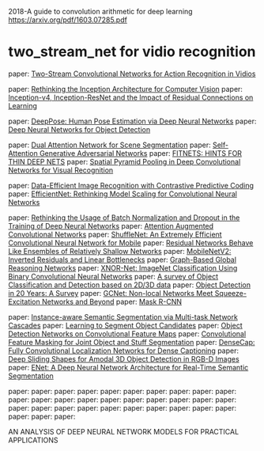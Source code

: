 2018-A guide to convolution arithmetic for deep learning
https://arxiv.org/pdf/1603.07285.pdf


# two_stream_net for vidio recognition
paper: [Two-Stream Convolutional Networks for Action Recognition in Vidios](https://papers.nips.cc/paper/5353-two-stream-convolutional-networks-for-action-recognition-in-videos.pdf)


paper: [Rethinking the Inception Architecture for Computer Vision](https://arxiv.org/pdf/1512.00567.pdf)
paper: [Inception-v4, Inception-ResNet and the Impact of Residual Connections on Learning](https://arxiv.org/pdf/1602.07261.pdf)

paper: [DeepPose: Human Pose Estimation via Deep Neural Networks](https://static.googleusercontent.com/media/research.google.com/zh-CN//pubs/archive/42237.pdf)
paper: [Deep Neural Networks for Object Detection](https://papers.nips.cc/paper/5207-deep-neural-networks-for-object-detection.pdf)

paper: [Dual Attention Network for Scene Segmentation](https://arxiv.org/pdf/1809.02983.pdf)
paper: [Self-Attention Generative Adversarial Networks](https://arxiv.org/pdf/1805.08318.pdf)
paper: [FITNETS: HINTS FOR THIN DEEP NETS](https://arxiv.org/pdf/1412.6550.pdf)
paper: [Spatial Pyramid Pooling in Deep Convolutional Networks for Visual Recognition](https://arxiv.org/pdf/1406.4729.pdf)

paper: [Data-Efficient Image Recognition with Contrastive Predictive Coding](https://arxiv.org/pdf/1905.09272.pdf)
paper: [EfficientNet: Rethinking Model Scaling for Convolutional Neural Networks](https://arxiv.org/pdf/1905.11946v1.pdf)

paper: [Rethinking the Usage of Batch Normalization and Dropout in the Training of Deep Neural Networks](https://arxiv.org/pdf/1905.05928.pdf)
paper: [Attention Augmented Convolutional Networks](https://arxiv.org/pdf/1904.09925.pdf)
paper: [ShuffleNet: An Extremely Efficient Convolutional Neural Network for Mobile](https://arxiv.org/pdf/1707.01083.pdf)
paper: [Residual Networks Behave Like Ensembles of Relatively Shallow Networks](https://arxiv.org/pdf/1605.06431.pdf)
paper: [MobileNetV2: Inverted Residuals and Linear Bottlenecks](https://arxiv.org/pdf/1801.04381.pdf)
paper: [Graph-Based Global Reasoning Networks](https://arxiv.org/pdf/1811.12814.pdf)
paper: [XNOR-Net: ImageNet Classification Using Binary Convolutional Neural Networks](https://arxiv.org/pdf/1603.05279.pdf)
paper: [A survey of Object Classification and Detection based on 2D/3D data](https://arxiv.org/pdf/1905.12683v1)
paper: [Object Detection in 20 Years: A Survey](https://arxiv.org/pdf/1905.05055.pdf)
paper: [GCNet: Non-local Networks Meet Squeeze-Excitation Networks and Beyond](https://arxiv.org/pdf/1904.11492.pdf)
paper: [Mask R-CNN](https://arxiv.org/pdf/1703.06870v3)


paper: [Instance-aware Semantic Segmentation via Multi-task Network Cascades](http://xxx.itp.ac.cn/pdf/1512.04412)
paper: [Learning to Segment Object Candidates](http://xxx.itp.ac.cn/pdf/1506.06204v2)
paper: [Object Detection Networks on Convolutional Feature Maps](http://xxx.itp.ac.cn/pdf/1504.06066v2)
paper: [Convolutional Feature Masking for Joint Object and Stuff Segmentation](http://xxx.itp.ac.cn/pdf/1412.1283v4)
paper: [DenseCap: Fully Convolutional Localization Networks for Dense Captioning](http://www.micc.unifi.it/bagdanov/pdfs/densecap.pdf)
paper: [Deep Sliding Shapes for Amodal 3D Object Detection in RGB-D Images](http://dss.cs.princeton.edu/paper.pdf)
paper: [ENet: A Deep Neural Network Architecture for Real-Time Semantic Segmentation](http://xxx.itp.ac.cn/pdf/1606.02147v1)

paper: []()
paper: []()
paper: []()
paper: []()
paper: []()
paper: []()
paper: []()
paper: []()
paper: []()
paper: []()
paper: []()
paper: []()
paper: []()
paper: []()
paper: []()
paper: []()
paper: []()
paper: []()
paper: []()
paper: []()
paper: []()
paper: []()
paper: []()
paper: []()
paper: []()
paper: []()
paper: []()
paper: []()
paper: []()
paper: []()
paper: []()
paper: []()
paper: []()


AN ANALYSIS OF DEEP NEURAL NETWORK MODELS FOR PRACTICAL APPLICATIONS
